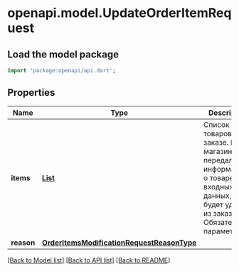 # openapi.model.UpdateOrderItemRequest

## Load the model package
```dart
import 'package:openapi/api.dart';
```

## Properties
Name | Type | Description | Notes
------------ | ------------- | ------------- | -------------
**items** | [**List<OrderItemModificationDTO>**](OrderItemModificationDTO.md) | Список товаров в заказе.  Если магазин не передал информацию о товаре во входных данных, он будет удален из заказа.  Обязательный параметр.  | [default to const []]
**reason** | [**OrderItemsModificationRequestReasonType**](OrderItemsModificationRequestReasonType.md) |  | [optional] 

[[Back to Model list]](../README.md#documentation-for-models) [[Back to API list]](../README.md#documentation-for-api-endpoints) [[Back to README]](../README.md)


